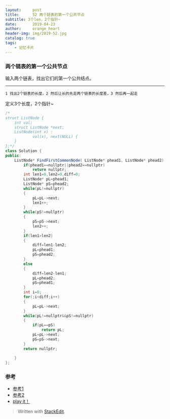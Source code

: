 ```yaml
---
layout:     post
title:      52 两个链表的第一个公共节点
subtitle: 3个len，2个指针~
date:       2019-04-23
author:     orange_heart
header-img: img/2019-52.jpg
catalog: true
tags:
    - 记忆卡片
---
```


###   两个链表的第一个公共节点
输入两个链表，找出它们的第一个公共结点。

-----------------


`1 找出2个链表的长度，2 然后让长的先走两个链表的长度差，3 然后再一起走`  

定义3个长度，2个指针~


```c#
/*
struct ListNode {
	int val;
	struct ListNode *next;
	ListNode(int x) :
			val(x), next(NULL) {
	}
};*/
class Solution {
public:
    ListNode* FindFirstCommonNode( ListNode* phead1, ListNode* phead2) {
        if(phead1==nullptr||phead2==nullptr)
            return nullptr;
        int len1=0,len2=0,diff=0;
        ListNode* pL=phead1;
        ListNode* pS=phead2;
        while(pL!=nullptr)
        {
            pL=pL->next;
            len1++;
        }
        while(pS!=nullptr)
        {
            pS=pS->next;
            len2++;
        }
        if(len1>len2)
        {
            diff=len1-len2;
            pL=phead1;
            pS=phead2;
        }
        else
        {
            diff=len2-len1;
            pL=phead2;
            pS=phead1;
        }
        int i=0;
        for(;i<diff;i++)
        {
            pL=pL->next;
        }
        while(pL!=nullptr&&pS!=nullptr)
        {
            if(pL==pS)
                return pL;
            pL=pL->next;
            pS=pS->next;
        }
        return nullptr;
        
    }
};
```

### 参考

- [参考1](https://github.com/zhedahht/CodingInterviewChinese2)
- [参考2](https://github.com/gatieme/CodingInterviews)
- [play it！](https://www.nowcoder.com/practice/6ab1d9a29e88450685099d45c9e31e46?tpId=13&tqId=11189&tPage=2&rp=3&ru=/ta/coding-interviews&qru=/ta/coding-interviews/question-ranking)



> Written with [StackEdit](https://stackedit.io/).

<head>
    <script src="https://cdn.mathjax.org/mathjax/latest/MathJax.js?config=TeX-AMS-MML_HTMLorMML" type="text/javascript"></script>
    <script type="text/x-mathjax-config">
        MathJax.Hub.Config({
            tex2jax: {
            skipTags: ['script', 'noscript', 'style', 'textarea', 'pre'],
            inlineMath: [['$','$']]
            }
        });
    </script>
</head>
<!--stackedit_data:
eyJoaXN0b3J5IjpbNTk1NTgzMjY5LDIxMzUzMTMwNTBdfQ==
-->